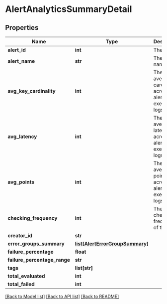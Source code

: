 # AlertAnalyticsSummaryDetail

## Properties
Name | Type | Description | Notes
------------ | ------------- | ------------- | -------------
**alert_id** | **int** | The alert id | [optional] 
**alert_name** | **str** | The alert name | [optional] 
**avg_key_cardinality** | **int** | The average cardinality across all alert execution logs. | [optional] 
**avg_latency** | **int** | The average latency across all alert execution logs. | [optional] 
**avg_points** | **int** | The average points across all alert execution logs. | [optional] 
**checking_frequency** | **int** | The checking frequency of the alert. | [optional] 
**creator_id** | **str** |  | [optional] 
**error_groups_summary** | [**list[AlertErrorGroupSummary]**](AlertErrorGroupSummary.md) |  | [optional] 
**failure_percentage** | **float** |  | [optional] 
**failure_percentage_range** | **str** |  | [optional] 
**tags** | **list[str]** |  | [optional] 
**total_evaluated** | **int** |  | [optional] 
**total_failed** | **int** |  | [optional] 

[[Back to Model list]](../README.md#documentation-for-models) [[Back to API list]](../README.md#documentation-for-api-endpoints) [[Back to README]](../README.md)



